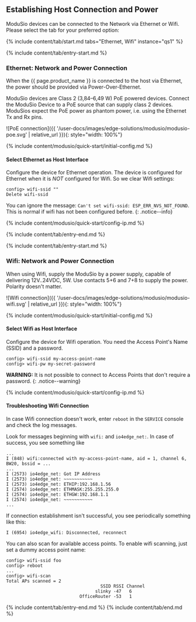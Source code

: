 ## Establishing Host Connection and Power

ModuSio devices can be connected to the Network via Ethernet or Wifi. Please select the tab for your preferred option:

{% include content/tab/start.md tabs="Ethernet, Wifi" instance="qs1" %}

{% include content/tab/entry-start.md %}

### Ethernet: Network and Power Connection

When the {{ page.product_name }} is connected to the host via Ethernet, the power should be provided via Power-Over-Ethernet.

ModuSio devices are Class 2 (3,84–6,49 W) PoE powered devices. Connect the ModuSio Device to a PoE source that can supply class 2 devices. ModuSios expect the PoE power as phantom power, i.e. using the Ethernet Tx and Rx pins.

![PoE connection]({{ '/user-docs/images/edge-solutions/modusio/modusio-poe.svg' | relative_url }}){: style="width: 100%"}

{% include content/modusio/quick-start/initial-config.md %}

#### Select Ethernet as Host Interface

Configure the device for Ethernet operation. The device is configured for Ethernet when it is *NOT* configured for Wifi. So we clear Wifi settings:
```
config> wifi-ssid ""
Delete wifi-ssid
```

You can ignore the message: `Can't set wifi-ssid: ESP_ERR_NVS_NOT_FOUND`. This is normal if wifi has not been configured before.
{: .notice--info}

{% include content/modusio/quick-start/config-ip.md %}

{% include content/tab/entry-end.md %}




{% include content/tab/entry-start.md %}

### Wifi: Network and Power Connection

When using Wifi, supply the ModuSio by a power supply, capable of delivering 12V..24VDC, 5W. Use contacts 5+6 and 7+8 to supply the power. Polarity doesn't matter.

![Wifi connection]({{ '/user-docs/images/edge-solutions/modusio/modusio-wifi.svg' | relative_url }}){: style="width: 100%"}

{% include content/modusio/quick-start/initial-config.md %}

#### Select Wifi as Host Interface

Configure the device for Wifi operation. You need the Access Point's Name (SSID) and a password.
```
config> wifi-ssid my-access-point-name
config> wifi-pw my-secret-password
```
**WARNING:** It is not possible to connect to Access Points that don't require a password.
{: .notice--warning}


{% include content/modusio/quick-start/config-ip.md %}

#### Troubleshooting Wifi Connection

In case Wifi connection doesn't work, enter `reboot` in the `SERVICE` console and check the log messages.

Look for messages beginning with `wifi:` and `io4edge_net:`. In case of success, you see something like

```
...
I (848) wifi:connected with my-access-point-name, aid = 1, channel 6, BW20, bssid = ...
...
I (2573) io4edge_net: Got IP Address
I (2573) io4edge_net: ~~~~~~~~~~~
I (2573) io4edge_net: ETHIP:192.168.1.56
I (2574) io4edge_net: ETHMASK:255.255.255.0
I (2574) io4edge_net: ETHGW:192.168.1.1
I (2574) io4edge_net: ~~~~~~~~~~~
...
```

If connection establishment isn't successful, you see periodically something like this:
```
I (6954) io4edge_wifi: Disconnected, reconnect
```

You can also scan for available access points. To enable wifi scanning, just set a dummy access point name:
```
config> wifi-ssid foo
config> reboot
...
config> wifi-scan
Total APs scanned = 2
                                    SSID RSSI Channel
                                  slinky -47   6
                            OfficeRouter -53   1
```

{% include content/tab/entry-end.md %}
{% include content/tab/end.md %}
